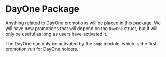# DayOne Package

Anything related to DayOne promotions will be placed in this package.
We will have new promotions that will depend on the `DayOne` struct,
but it will only be useful as long as users have activated it.

The DayOne can only be activated by the `bogo` module, which is the first promotion run for DayOne holders.
